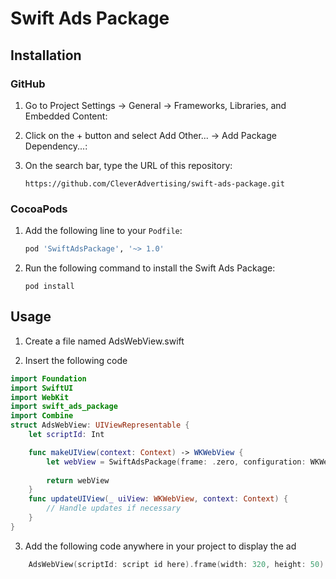 # Swift Ads Package

## Installation

### GitHub

1. Go to Project Settings -> General -> Frameworks, Libraries, and Embedded Content:

2. Click on the + button and select Add Other... -> Add Package Dependency...:

3. On the search bar, type the URL of this repository:

    ```shell
    https://github.com/CleverAdvertising/swift-ads-package.git
    ```
    


### CocoaPods

1. Add the following line to your `Podfile`:

    ```ruby
    pod 'SwiftAdsPackage', '~> 1.0'
    ```

2. Run the following command to install the Swift Ads Package:

    ```shell
    pod install
    ```
## Usage

1. Create a file named AdsWebView.swift

2. Insert the following code

```swift
import Foundation
import SwiftUI
import WebKit
import swift_ads_package
import Combine
struct AdsWebView: UIViewRepresentable {
    let scriptId: Int

    func makeUIView(context: Context) -> WKWebView {
        let webView = SwiftAdsPackage(frame: .zero, configuration: WKWebViewConfiguration(), scriptId: scriptId)
        
        return webView
    }
    func updateUIView(_ uiView: WKWebView, context: Context) {
        // Handle updates if necessary
    }
}
```

3. Add the following code anywhere in your project to display the ad

```swift
    AdsWebView(scriptId: script id here).frame(width: 320, height: 50)
```
